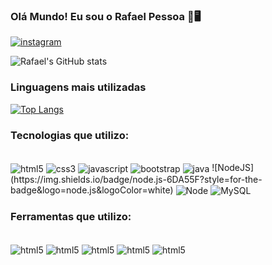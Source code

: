 ### Olá Mundo! Eu sou o Rafael Pessoa 🖖🖥️

[![instagram](https://img.shields.io/badge/Instagram-E4405F?style=for-the-badge&logo=instagram&logoColor=white)](https://www.instagram.com/rafael.f.pessoa/)

![Rafael's GitHub stats](https://github-readme-stats.vercel.app/api?username=rafafonpessoa&show_icons=true&theme=merko)

### Linguagens mais utilizadas
[![Top Langs](https://github-readme-stats.vercel.app/api/top-langs/?username=rafafonpessoa)](https://github.com/rafafonpessoa/github-readme-stats)

### Tecnologias que utilizo:
<div style="display: incline_block"><br/>
    <img align=center alt="html5" src=https://img.shields.io/badge/HTML5-E34F26?style=for-the-badge&logo=html5&logoColor=white />
    <img align=center alt="css3" src=https://img.shields.io/badge/CSS3-1572B6?style=for-the-badge&logo=css3&logoColor=white  />
    <img align=center alt="javascript" src=https://img.shields.io/badge/JavaScript-F7DF1E?style=for-the-badge&logo=javascript&logoColor=black />
    <img align=center alt="bootstrap" src=https://img.shields.io/badge/Bootstrap-563D7C?style=for-the-badge&logo=bootstrap&logoColor=white />
    <img align=center alt="java" src=https://img.shields.io/badge/Java-ED8B00?style=for-the-badge&logo=openjdk&logoColor=white />
    ![NodeJS](https://img.shields.io/badge/node.js-6DA55F?style=for-the-badge&logo=node.js&logoColor=white)
    <img align=center alt="Node" src=https://img.shields.io/badge/PHP-777BB4?style=for-the-badge&logo=php&logoColor=white](https://img.shields.io/badge/node.js-6DA55F?style=for-the-badge&logo=node.js&logoColor=white />
    <img align=center alt="MySQL" src=https://img.shields.io/badge/MySQL-005C84?style=for-the-badge&logo=mysql&logoColor=white />
</div>

### Ferramentas que utilizo:
<div style="display: incline_block"><br/>
    <img align=center alt="html5" src=https://img.shields.io/badge/Visual_Studio_Code-0078D4?style=for-the-badge&logo=visual%20studio%20code&logoColor=white />
    <img align=center alt="html5" src=https://img.shields.io/badge/Windows-0078D6?style=for-the-badge&logo=windows&logoColor=white />
    <img align=center alt="html5" src=https://img.shields.io/badge/Linux-FCC624?style=for-the-badge&logo=linux&logoColor=black />
    <img align=center alt="html5" src=https://aleen42.github.io/badges/src/photoshop.svg />
    <img align=center alt="html5" src=https://img.shields.io/badge/Discord-7289DA?style=for-the-badge&logo=discord&logoColor=white />
</div>

